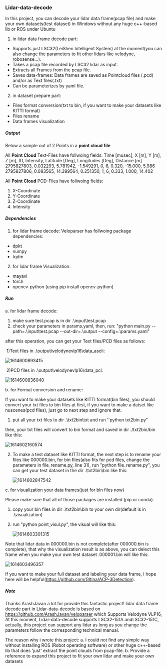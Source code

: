 ### Lidar-data-decode
In this project, you can decode your lidar data frame(pcap file) and make your own datasets(test dataset) in Windows without any huge c++-based lib or ROS under Ubuntu
1. in lidar data frame decode part:
- Supports just LSC32(LeiShen Intelligent System) at the moment(you can also change the parameters to fit other lidars like velodyne, robosense...).
- Takes a pcap file recorded by LSC32 lidar as input.
- Extracts all Frames from the pcap file.
- Saves data-frames:
    Data frames are saved as Pointcloud files (.pcd) and/or as Text files(.txt) 
- Can be parameterizes by yaml file.

2. in dataset prepare part:
- Files format conversion(txt to bin, if you want to make your datasets like KITTI format)
- Files rename
- Data frames visualization

##### Output
Below a sample out of 2 Points in a __point cloud file__

All __Point Cloud__ Text-Files have follwoing fields:
Time [musec], X [m], Y [m], Z [m], ID, Intensity, Latitude [Deg], Longitudes [Deg], Distance [m]
2795827803, 0.032293, 5.781942, -1.549291, 0, 6, 0.320, -15.000, 5.986
2795827806, 0.083565, 14.399564, 0.251350, 1, 6, 0.333, 1.000, 14.402

All __Point Cloud__ PCD-Files have follwoing fields:
1) X-Coordinate
2) Y-Coordinate
3) Z-Coordinate
4) Intensity

##### Dependencies
1. for lidar frame decode:
Veloparser has follwoing package dependencies:
- dpkt
- numpy
- tqdm

2. for lidar frame Visualization:
- mayavi
- torch
- opencv-python  (using pip install opencv-python)

##### Run
a. for lidar frame decode:
1. make sure test.pcap is in dir .\input\test.pcap
2. check your parameters in params.yaml, then, run: 
    "python main.py --path=.\input\test.pcap  --out-dir=.\output  --config=.\params.yaml"

after this operation, you can get your Text files/PCD files as follows:

​	1)Text files in .\output\velodynevlp16\data_ascii:

![1614600893415](img_readme/1614600893415.png)



​	2)PCD files in .\output\velodynevlp16\data_pcl:

![1614600836040](img_readme/1614600836040.png)



b. for Format conversion and rename:

If you want to make your datasets like KITTI format(bin files), you should convert your txt files to bin files at first, if you want to make a datset like nuscenes(pcd files), just go to next step and ignore that.

1. put all your txt files to dir .\txt2bin\txt and run  ''python  txt2bin.py"

then, your txt files will convert to bin format and saved in dir ./txt2bin/bin like this:

![1614602160574](img_readme/1614602160574.png)



2. To make a test dataset like KITTI format, the next step is to rename your files like 000000.bin, for bin files(also fits for pcd files, change the parameters in file_rename.py, line 31), run "python file_rename.py", you can get your test dataset in the dir .\txt2bin\bin like this:

   ![1614602847542](img_readme/1614602847542.png)

c. for visualization your data frames(just for bin files now)

Please make sure that all of those packages are installed (pip or conda).

1.  copy your bin files in dir .\txt2bin\bin to your own dir(default is in .\visualization)

2. run "python  point_visul.py", the visual will like this:

   ![1614603301315](img_readme/1614603301315.png)



Note that lidar data in 000000.bin is not complete(after 000000.bin is complete), that why the visualization result is as above, you can delect this frame when you make your own test dataset .000001.bin will like this:

![1614603496357](img_readme/1614603496357.png)

If you want to make your full dataset and labeling your data frame, I hope here will be helpful(https://github.com/Gltina/ACP-3Detection).

##### Note

Thanks ArashJavan a lot for provide this fantastic project! lidar data frame decode part in Lidar-data-decode is based on https://github.com/ArashJavan/veloparser which Supports Velodyne VLP16, At this moment, Lidar-data-decode supports LSC32-151A andLSC32-151C, actually, this project can support any lidar as long as you change the parameters follow the corresponding technical manual.

The reason why i wrote this project:
 a. I could not find any simple way without installing ROS (Robot operating software) or other huge c++-based lib that does 'just' extract the point clouds from pcap-file.
 b. Provide a reference to expand this project to fit your own lidar and make your own datasets








